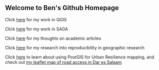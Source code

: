 ## Welcome to Ben's Github Homepage

Click [here](QGIS.md) for my work in QGIS

Click [here](SAGA.md) for my work in SAGA

Click [here](Academia.md) for my thoughts on academic articles

Click [here](Malcomb.md) for my research into reproducibility in geographic research

Click [here](PostGIS.md) to learn about using PostGIS for Urban Resilience mapping, and check out [my leaflet map of road access in Dar es Salaam](dsmap/index.html)
